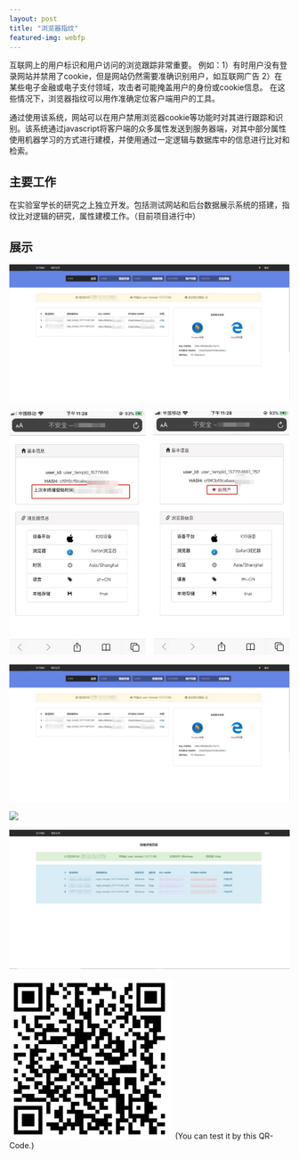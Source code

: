 ```yaml
---
layout: post
title: "浏览器指纹"
featured-img: webfp
---
```



互联网上的用户标识和用户访问的浏览跟踪非常重要。 例如：1）有时用户没有登录网站并禁用了cookie，但是网站仍然需要准确识别用户，如互联网广告 2）在某些电子金融或电子支付领域，攻击者可能掩盖用户的身份或cookie信息。 在这些情况下，浏览器指纹可以用作准确定位客户端用户的工具。

通过使用该系统，网站可以在用户禁用浏览器cookie等功能时对其进行跟踪和识别。该系统通过javascript将客户端的众多属性发送到服务器端，对其中部分属性使用机器学习的方式进行建模，并使用通过一定逻辑与数据库中的信息进行比对和检索。

## 主要工作

在实验室学长的研究之上独立开发。包括测试网站和后台数据展示系统的搭建，指纹比对逻辑的研究，属性建模工作。（目前项目进行中）


## 展示

![](/images/webfp/p3.jpg)

![](/images/webfp/p1.jpg)

![](/images/webfp/p3.jpg)

![](/images/webfp/p4.jpg)

![](/images/webfp/p5.jpg)

![](/images/webfp/p6.jpg)
(You can test it by this QR-Code.)
